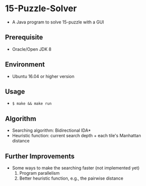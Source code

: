 # 15-Puzzle-Solver

* A Java program to solve 15-puzzle with a GUI

## Prerequisite

* Oracle/Open JDK 8

## Environment

* Ubuntu 16.04 or higher version

## Usage

* `$ make && make run`

## Algorithm

* Searching algorithm: Bidirectional IDA\*
* Heuristic function: current search depth + each tile's Manhattan distance

## Further Improvements

* Some ways to make the searching faster (not implemented yet)
	1. Program parallelism
	2. Better heuristic function, e.g., the pairwise distance
